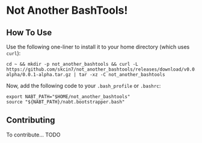 # Not Another BashTools!

## How To Use

Use the following one-liner to install it to your home directory (which uses `curl`):

```shell
cd ~ && mkdir -p not_another_bashtools && curl -L https://github.com/skcin7/not_another_bashtools/releases/download/v0.0.1-alpha/0.0.1-alpha.tar.gz | tar -xz -C not_another_bashtools
```

Now, add the following code to your `.bash_profile` or `.bashrc`:

```shell
export NABT_PATH="$HOME/not_another_bashtools"
source "${NABT_PATH}/nabt.bootstrapper.bash"
```

## Contributing

To contribute... TODO